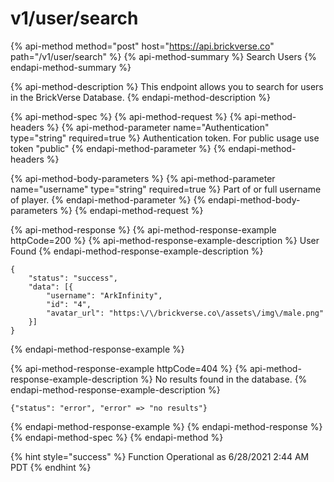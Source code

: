 # v1/user/search

{% api-method method="post" host="https://api.brickverse.co" path="/v1/user/search" %}
{% api-method-summary %}
Search Users
{% endapi-method-summary %}

{% api-method-description %}
This endpoint allows you to search for users in the BrickVerse Database.
{% endapi-method-description %}

{% api-method-spec %}
{% api-method-request %}
{% api-method-headers %}
{% api-method-parameter name="Authentication" type="string" required=true %}
Authentication token. For public usage use token "public"
{% endapi-method-parameter %}
{% endapi-method-headers %}

{% api-method-body-parameters %}
{% api-method-parameter name="username" type="string" required=true %}
Part of or full username of player.
{% endapi-method-parameter %}
{% endapi-method-body-parameters %}
{% endapi-method-request %}

{% api-method-response %}
{% api-method-response-example httpCode=200 %}
{% api-method-response-example-description %}
User Found
{% endapi-method-response-example-description %}

```
{
    "status": "success",
    "data": [{
        "username": "ArkInfinity",
        "id": "4",
        "avatar_url": "https:\/\/brickverse.co\/assets\/img\/male.png"
    }]
}
```
{% endapi-method-response-example %}

{% api-method-response-example httpCode=404 %}
{% api-method-response-example-description %}
No results found in the database.
{% endapi-method-response-example-description %}

```
{"status": "error", "error" => "no results"}
```
{% endapi-method-response-example %}
{% endapi-method-response %}
{% endapi-method-spec %}
{% endapi-method %}

{% hint style="success" %}
Function Operational as 6/28/2021 2:44 AM PDT
{% endhint %}

